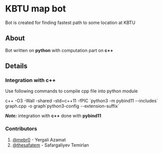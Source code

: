 # KBTU map bot

Bot is created for finding fastest path to some location at KBTU

## About

Bot written on **python** with computation part on **c++**

## Details

### Integration with c++

Use following commands to compile cpp file into python module

c++ -O3 -Wall -shared -std=c++11 -fPIC \`python3 -m pybind11 --includes\` 
graph.cpp -o graph\`python3-config --extension-suffix\`

**_Note:_** integration with **c++** done with **pybind11**

### Contributors

1. [@mebr0](https://github.com/MeBr0) - Yergali Azamat
2. [@thesafatem](https://github.com/thesafatem) - Safargaliyev Temirlan
